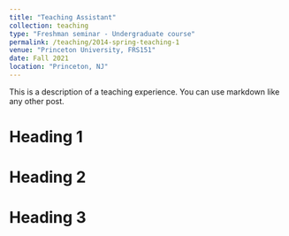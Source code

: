 ```yaml
---
title: "Teaching Assistant"
collection: teaching
type: "Freshman seminar - Undergraduate course"
permalink: /teaching/2014-spring-teaching-1
venue: "Princeton University, FRS151"
date: Fall 2021
location: "Princeton, NJ"
---
```


This is a description of a teaching experience. You can use markdown like any other post.

Heading 1
======

Heading 2
======

Heading 3
======
